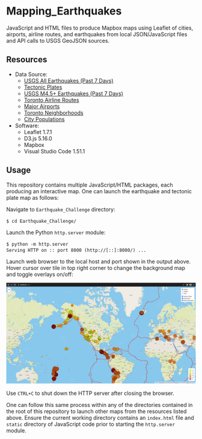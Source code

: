 # Mapping_Earthquakes
JavaScript and HTML files to produce Mapbox maps using Leaflet of cities,
airports, airline routes, and earthquakes from local JSON/JavaScript files and
API calls to USGS GeoJSON sources.

## Resources
- Data Source:
    - [USGS All Earthquakes (Past 7 Days)](https://earthquake.usgs.gov/earthquakes/feed/v1.0/summary/all_week.geojson)
    - [Tectonic Plates](https://raw.githubusercontent.com/fraxen/tectonicplates/master/GeoJSON/PB2002_boundaries.json)
    - [USGS M4.5+ Earthquakes (Past 7 Days)](https://earthquake.usgs.gov/earthquakes/feed/v1.0/summary/4.5_week.geojson)
    - [Toronto Airline Routes](torontoRoutes.json)
    - [Major Airports](majorAirports.json)
    - [Toronto Neighborhoods](torontoNeighborhoods.json)
    - [City Populations](Mapping_Multiple_Points/static/js/cities.js)
- Software:
    - Leaflet 1.7.1
    - D3.js 5.16.0
    - Mapbox
    - Visual Studio Code 1.51.1

## Usage
This repository contains multiple JavaScript/HTML packages, each producing
an interactive map. One can launch the earthquake and tectonic plate map as
follows:

Navigate to `Earthquake_Challenge` directory:
```
$ cd Earthquake_Challenge/
```
Launch the Python `http.server` module:
```
$ python -m http.server
Serving HTTP on :: port 8000 (http://[::]:8000/) ...
```
Launch web browser to the local host and port shown in the output above. Hover
cursor over tile in top right corner to change the background map and toggle
overlays on/off:

![Earthquakes](Resources/earthquakes.png)

Use `CTRL+C` to shut down the HTTP server after closing the browser.

One can follow this same process within any of the directories contained in
the root of this repository to launch other maps from the resources listed
above. Ensure the current working directory contains an `index.html` file and
`static` directory of JavaScript code prior to starting the `http.server`
module.
